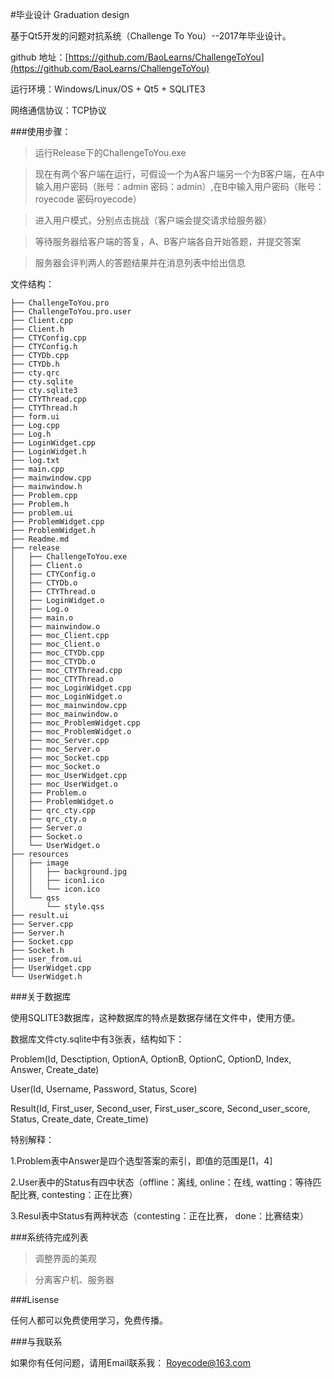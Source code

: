 #毕业设计 Graduation design

基于Qt5开发的问题对抗系统（Challenge To You）--2017年毕业设计。

github 地址：[https://github.com/BaoLearns/ChallengeToYou](https://github.com/BaoLearns/ChallengeToYou)

运行环境：Windows/Linux/OS + Qt5 + SQLITE3

网络通信协议：TCP协议

###使用步骤：

>运行Release下的ChallengeToYou.exe

>现在有两个客户端在运行，可假设一个为A客户端另一个为B客户端，在A中输入用户密码（账号：admin 密码：admin）,在B中输入用户密码（账号：royecode 密码royecode）

>进入用户模式，分别点击挑战（客户端会提交请求给服务器）

>等待服务器给客户端的答复，A、B客户端各自开始答题，并提交答案

>服务器会评判两人的答题结果并在消息列表中给出信息


文件结构：

```
├── ChallengeToYou.pro
├── ChallengeToYou.pro.user
├── Client.cpp
├── Client.h
├── CTYConfig.cpp
├── CTYConfig.h
├── CTYDb.cpp
├── CTYDb.h
├── cty.qrc
├── cty.sqlite
├── cty.sqlite3
├── CTYThread.cpp
├── CTYThread.h
├── form.ui
├── Log.cpp
├── Log.h
├── LoginWidget.cpp
├── LoginWidget.h
├── log.txt
├── main.cpp
├── mainwindow.cpp
├── mainwindow.h
├── Problem.cpp
├── Problem.h
├── problem.ui
├── ProblemWidget.cpp
├── ProblemWidget.h
├── Readme.md
├── release
│   ├── ChallengeToYou.exe
│   ├── Client.o
│   ├── CTYConfig.o
│   ├── CTYDb.o
│   ├── CTYThread.o
│   ├── LoginWidget.o
│   ├── Log.o
│   ├── main.o
│   ├── mainwindow.o
│   ├── moc_Client.cpp
│   ├── moc_Client.o
│   ├── moc_CTYDb.cpp
│   ├── moc_CTYDb.o
│   ├── moc_CTYThread.cpp
│   ├── moc_CTYThread.o
│   ├── moc_LoginWidget.cpp
│   ├── moc_LoginWidget.o
│   ├── moc_mainwindow.cpp
│   ├── moc_mainwindow.o
│   ├── moc_ProblemWidget.cpp
│   ├── moc_ProblemWidget.o
│   ├── moc_Server.cpp
│   ├── moc_Server.o
│   ├── moc_Socket.cpp
│   ├── moc_Socket.o
│   ├── moc_UserWidget.cpp
│   ├── moc_UserWidget.o
│   ├── Problem.o
│   ├── ProblemWidget.o
│   ├── qrc_cty.cpp
│   ├── qrc_cty.o
│   ├── Server.o
│   ├── Socket.o
│   └── UserWidget.o
├── resources
│   ├── image
│   │   ├── background.jpg
│   │   ├── icon1.ico
│   │   └── icon.ico
│   └── qss
│       └── style.qss
├── result.ui
├── Server.cpp
├── Server.h
├── Socket.cpp
├── Socket.h
├── user_from.ui
├── UserWidget.cpp
└── UserWidget.h
```

###关于数据库

使用SQLITE3数据库，这种数据库的特点是数据存储在文件中，使用方便。

数据库文件cty.sqlite中有3张表，结构如下：

Problem(Id, Desctiption, OptionA, OptionB, OptionC, OptionD, Index, Answer, Create_date)

User(Id, Username, Password, Status, Score)

Result(Id, First_user, Second_user, First_user_score, Second_user_score, Status, Create_date, Create_time)

特别解释：

1.Problem表中Answer是四个选型答案的索引，即值的范围是[1，4]

2.User表中的Status有四中状态（offline：离线, online：在线, watting：等待匹配比赛, contesting：正在比赛）

3.Resul表中Status有两种状态（contesting：正在比赛， done：比赛结束）

###系统待完成列表

>调整界面的美观

>分离客户机、服务器
 
###Lisense

任何人都可以免费使用学习，免费传播。

###与我联系

如果你有任何问题，请用Email联系我： Royecode@163.com
